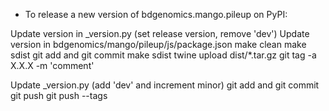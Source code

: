 - To release a new version of bdgenomics.mango.pileup on PyPI:

Update version in _version.py (set release version, remove 'dev')
Update version in bdgenomics/mango/pileup/js/package.json
make clean
make sdist
git add and git commit
make sdist
twine upload dist/*.tar.gz
git tag -a X.X.X -m 'comment'

Update _version.py (add 'dev' and increment minor)
git add and git commit
git push
git push --tags
